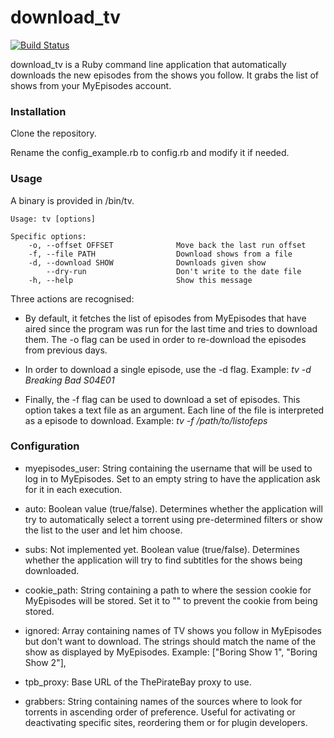 # download_tv

[![Build Status](https://travis-ci.org/guille/daily-shows.svg?branch=master)](https://travis-ci.org/guille/daily-shows)

download_tv is a Ruby command line application that automatically downloads the new episodes from the shows you follow. It grabs the list of shows from your MyEpisodes account.

### Installation

Clone the repository.

Rename the config_example.rb to config.rb and modify it if needed.

### Usage

A binary is provided in /bin/tv.

```
Usage: tv [options]

Specific options:
    -o, --offset OFFSET              Move back the last run offset
    -f, --file PATH                  Download shows from a file
    -d, --download SHOW              Downloads given show
        --dry-run                    Don't write to the date file
    -h, --help                       Show this message
```

Three actions are recognised:

* By default, it fetches the list of episodes from MyEpisodes that have aired since the program was run for the last time and tries to download them. The -o flag can be used in order to re-download the episodes from previous days.

* In order to download a single episode, use the -d flag. Example: *tv -d Breaking Bad S04E01*

* Finally, the -f flag can be used to download a set of episodes. This option takes a text file as an argument. Each line of the file is interpreted as a episode to download. Example: *tv -f /path/to/listofeps*

### Configuration

* myepisodes_user: String containing the username that will be used to log in to MyEpisodes. Set to an empty string to have the application ask for it in each execution.

* auto: Boolean value (true/false). Determines whether the application will try to automatically select a torrent using pre-determined filters or show the list to the user and let him choose.

* subs: Not implemented yet. Boolean value (true/false). Determines whether the application will try to find subtitles for the shows being downloaded.

* cookie_path: String containing a path to where the session cookie for MyEpisodes will be stored. Set it to "" to prevent the cookie from being stored.

* ignored: Array containing names of TV shows you follow in MyEpisodes but don't want to download. The strings should match the name of the show as displayed by MyEpisodes. Example: ["Boring Show 1", "Boring Show 2"],

* tpb_proxy: Base URL of the ThePirateBay proxy to use.

* grabbers: String containing names of the sources where to look for torrents in ascending order of preference. Useful for activating or deactivating specific sites, reordering them or for plugin developers.
